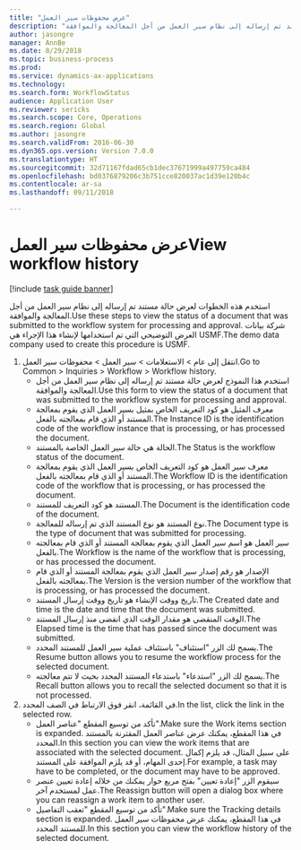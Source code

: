 ```yaml
--- 
title: "عرض محفوظات سير العمل"
description: "استخدم هذه الخطوات لعرض حالة مستند تم إرساله إلى نظام سير العمل من أجل المعالجة والموافقة."
author: jasongre
manager: AnnBe
ms.date: 8/29/2018
ms.topic: business-process
ms.prod: 
ms.service: dynamics-ax-applications
ms.technology: 
ms.search.form: WorkflowStatus
audience: Application User
ms.reviewer: sericks
ms.search.scope: Core, Operations
ms.search.region: Global
ms.author: jasongre
ms.search.validFrom: 2016-06-30
ms.dyn365.ops.version: Version 7.0.0
ms.translationtype: HT
ms.sourcegitcommit: 32d71167fdad65cb1dec37671999a497759ca484
ms.openlocfilehash: bd0376879206c3b751cce820037ac1d39e120b4c
ms.contentlocale: ar-sa
ms.lasthandoff: 09/11/2018

---
```

# <a name="view-workflow-history"></a><span data-ttu-id="fdca9-103">عرض محفوظات سير العمل</span><span class="sxs-lookup"><span data-stu-id="fdca9-103">View workflow history</span></span>

[!include [task guide banner](../../includes/task-guide-banner.md)]

<span data-ttu-id="fdca9-104">استخدم هذه الخطوات لعرض حالة مستند تم إرساله إلى نظام سير العمل من أجل المعالجة والموافقة.</span><span class="sxs-lookup"><span data-stu-id="fdca9-104">Use these steps to view the status of a document that was submitted to the workflow system for processing and approval.</span></span> <span data-ttu-id="fdca9-105">شركة بيانات العرض التوضيحي التي تم استخدامها لإنشاء هذا الإجراء هي USMF.</span><span class="sxs-lookup"><span data-stu-id="fdca9-105">The demo data company used to create this procedure is USMF.</span></span>

1. <span data-ttu-id="fdca9-106">انتقل إلى عام > الاستعلامات > سير العمل > محفوظات سير العمل.</span><span class="sxs-lookup"><span data-stu-id="fdca9-106">Go to Common > Inquiries > Workflow > Workflow history.</span></span>
    * <span data-ttu-id="fdca9-107">استخدم هذا النموذج لعرض حالة مستند تم إرساله إلى نظام سير العمل من أجل المعالجة والموافقة.</span><span class="sxs-lookup"><span data-stu-id="fdca9-107">Use this form to view the status of a document that was submitted to the workflow system for processing and approval.</span></span>  
    * <span data-ttu-id="fdca9-108">معرف المثيل هو كود التعريف الخاص بمثيل بسير العمل الذي يقوم بمعالجة المستند أو الذي قام بمعالجته بالفعل.</span><span class="sxs-lookup"><span data-stu-id="fdca9-108">The Instance ID is      the identification code of the workflow instance that is processing, or has processed the document.</span></span>  
    * <span data-ttu-id="fdca9-109">الحالة هي حالة سير العمل الخاصة بالمستند.</span><span class="sxs-lookup"><span data-stu-id="fdca9-109">The Status is the workflow status of the document.</span></span>  
    * <span data-ttu-id="fdca9-110">معرف سير العمل هو كود التعريف الخاص بسير العمل الذي يقوم بمعالجة المستند أو الذي قام بمعالجته بالفعل.</span><span class="sxs-lookup"><span data-stu-id="fdca9-110">The Workflow ID is the identification code of the workflow that is processing, or has processed the document.</span></span>  
    * <span data-ttu-id="fdca9-111">المستند هو كود التعريف للمستند.</span><span class="sxs-lookup"><span data-stu-id="fdca9-111">The Document is the identification code of the document.</span></span>  
    * <span data-ttu-id="fdca9-112">نوع المستند هو نوع المستند الذي تم إرساله للمعالجة.</span><span class="sxs-lookup"><span data-stu-id="fdca9-112">The Document type is the type of document that was submitted for processing.</span></span>  
    * <span data-ttu-id="fdca9-113">سير العمل هو اسم سير العمل الذي يقوم بمعالجة المستند أو الذي قام بمعالجته بالفعل.</span><span class="sxs-lookup"><span data-stu-id="fdca9-113">The Workflow is the name of the workflow that is processing, or has processed the document.</span></span>  
    * <span data-ttu-id="fdca9-114">الإصدار هو رقم إصدار سير العمل الذي يقوم بمعالجة المستند أو الذي قام بمعالجته بالفعل.</span><span class="sxs-lookup"><span data-stu-id="fdca9-114">The Version is the version number of the workflow that is processing, or has processed the document.</span></span>  
    * <span data-ttu-id="fdca9-115">تاريخ ووقت الإنشاء هو تاريخ ووقت إرسال المستند.</span><span class="sxs-lookup"><span data-stu-id="fdca9-115">The Created date and time is the date and time that the document was submitted.</span></span>  
    * <span data-ttu-id="fdca9-116">الوقت المنقضي هو مقدار الوقت الذي انقضى منذ إرسال المستند.</span><span class="sxs-lookup"><span data-stu-id="fdca9-116">The Elapsed time is the time that has passed since the document was submitted.</span></span>  
    * <span data-ttu-id="fdca9-117">يسمح لك الزر "استئناف" باستئناف عملية سير العمل للمستند المحدد.</span><span class="sxs-lookup"><span data-stu-id="fdca9-117">The Resume button allows you to resume the workflow process for the selected document.</span></span>  
    * <span data-ttu-id="fdca9-118">يسمح لك الزر "استدعاء" باستدعاء المستند المحدد بحيث لا تتم معالجته.</span><span class="sxs-lookup"><span data-stu-id="fdca9-118">The Recall button allows you to recall the selected document so that it is not processed.</span></span>   
2. <span data-ttu-id="fdca9-119">في القائمة، انقر فوق الارتباط في الصف المحدد.</span><span class="sxs-lookup"><span data-stu-id="fdca9-119">In the list, click the link in the selected row.</span></span>
    * <span data-ttu-id="fdca9-120">تأكد من توسيع المقطع "عناصر العمل".</span><span class="sxs-lookup"><span data-stu-id="fdca9-120">Make sure the Work items section is expanded.</span></span>    <span data-ttu-id="fdca9-121">في هذا المقطع، يمكنك عرض عناصر العمل المقترنة بالمستند المحدد.</span><span class="sxs-lookup"><span data-stu-id="fdca9-121">In this section you can view the work items that are associated with the selected document.</span></span> <span data-ttu-id="fdca9-122">على سبيل المثال، قد يلزم إكمال إحدى المهام، أو قد يلزم الموافقة على المستند.</span><span class="sxs-lookup"><span data-stu-id="fdca9-122">For example, a task may have to be completed, or the document may have to be approved.</span></span>  
    * <span data-ttu-id="fdca9-123">سيقوم الزر "إعادة تعيين" بفتح مربع حوار يمكنك من خلاله إعادة تعيين عنصر عمل لمستخدم آخر.</span><span class="sxs-lookup"><span data-stu-id="fdca9-123">The Reassign button will open a dialog box where you can reassign a work item to another user.</span></span>  
    * <span data-ttu-id="fdca9-124">تأكد من توسيع المقطع "تعقب التفاصيل".</span><span class="sxs-lookup"><span data-stu-id="fdca9-124">Make sure the Tracking details section is expanded.</span></span>    <span data-ttu-id="fdca9-125">في هذا المقطع، يمكنك عرض محفوظات سير العمل للمستند المحدد.</span><span class="sxs-lookup"><span data-stu-id="fdca9-125">In this section you can view the workflow history of the selected document.</span></span>  


